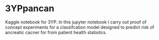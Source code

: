 # 3YPpancan
Kaggle notebook for 3YP.
In this jupyter notebook I carry out proof of concept experiments for a classifcation model designed to predict risk of ancreatic cacner for from patient health statisitcs.
